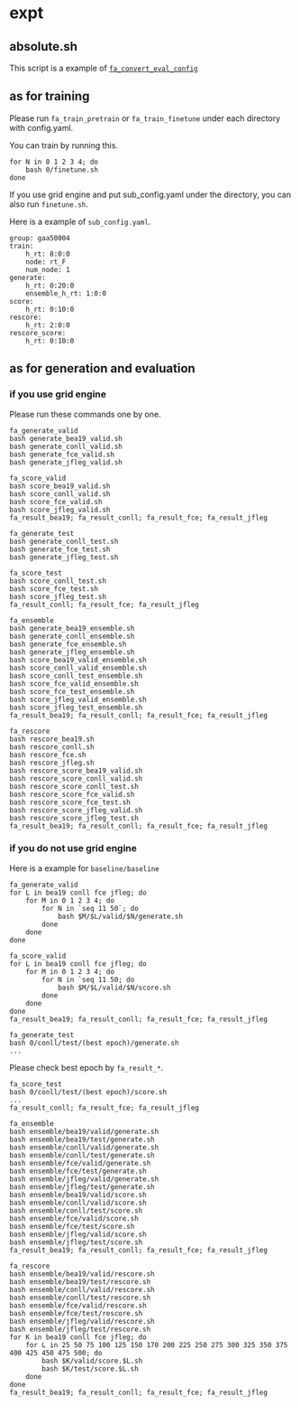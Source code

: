 # expt

## absolute.sh

This script is a example of [`fa_convert_eval_config`](https://github.com/nymwa/arteraro/tree/main/arteraro/fa_script)

## as for training

Please run `fa_train_pretrain` or `fa_train_finetune` under each directory with config.yaml.

You can train by running this.
```
for N in 0 1 2 3 4; do
	bash 0/finetune.sh
done
```

If you use grid engine and put sub_config.yaml under the directory, you can also run `finetune.sh`.

Here is a example of `sub_config.yaml`.
```
group: gaa50004
train:
	h_rt: 8:0:0
	node: rt_F
	num_node: 1
generate:
	h_rt: 0:20:0
	ensemble_h_rt: 1:0:0
score:
	h_rt: 0:10:0
rescore:
	h_rt: 2:0:0
rescore_score:
	h_rt: 0:10:0
```


## as for generation and evaluation

### if you use grid engine

Please run these commands one by one.

```
fa_generate_valid
bash generate_bea19_valid.sh
bash generate_conll_valid.sh
bash generate_fce_valid.sh
bash generate_jfleg_valid.sh
```

```
fa_score_valid
bash score_bea19_valid.sh
bash score_conll_valid.sh
bash score_fce_valid.sh
bash score_jfleg_valid.sh
fa_result_bea19; fa_result_conll; fa_result_fce; fa_result_jfleg
```

```
fa_generate_test
bash generate_conll_test.sh
bash generate_fce_test.sh
bash generate_jfleg_test.sh
```

```
fa_score_test
bash score_conll_test.sh
bash score_fce_test.sh
bash score_jfleg_test.sh
fa_result_conll; fa_result_fce; fa_result_jfleg
```

```
fa_ensemble
bash generate_bea19_ensemble.sh
bash generate_conll_ensemble.sh
bash generate_fce_ensemble.sh
bash generate_jfleg_ensemble.sh
bash score_bea19_valid_ensemble.sh
bash score_conll_valid_ensemble.sh
bash score_conll_test_ensemble.sh
bash score_fce_valid_ensemble.sh
bash score_fce_test_ensemble.sh
bash score_jfleg_valid_ensemble.sh
bash score_jfleg_test_ensemble.sh
fa_result_bea19; fa_result_conll; fa_result_fce; fa_result_jfleg
```

```
fa_rescore
bash rescore_bea19.sh
bash rescore_conll.sh
bash rescore_fce.sh
bash rescore_jfleg.sh
bash rescore_score_bea19_valid.sh
bash rescore_score_conll_valid.sh
bash rescore_score_conll_test.sh
bash rescore_score_fce_valid.sh
bash rescore_score_fce_test.sh
bash rescore_score_jfleg_valid.sh
bash rescore_score_jfleg_test.sh
fa_result_bea19; fa_result_conll; fa_result_fce; fa_result_jfleg
```

### if you do not use grid engine

Here is a example for `baseline/baseline`

```
fa_generate_valid
for L in bea19 conll fce jfleg; do
	for M in 0 1 2 3 4; do
		for N in `seq 11 50`; do
			bash $M/$L/valid/$N/generate.sh
		done
	done
done
```

```
fa_score_valid
for L in bea19 conll fce jfleg; do
	for M in 0 1 2 3 4; do
		for N in `seq 11 50; do
			bash $M/$L/valid/$N/score.sh
		done
	done
done
fa_result_bea19; fa_result_conll; fa_result_fce; fa_result_jfleg
```

```
fa_generate_test
bash 0/conll/test/(best epoch)/generate.sh
...
```

Please check best epoch by `fa_result_*`.


```
fa_score_test
bash 0/conll/test/(best epoch)/score.sh
...
fa_result_conll; fa_result_fce; fa_result_jfleg
```

```
fa_ensemble
bash ensemble/bea19/valid/generate.sh
bash ensemble/bea19/test/generate.sh
bash ensemble/conll/valid/generate.sh
bash ensemble/conll/test/generate.sh
bash ensemble/fce/valid/generate.sh
bash ensemble/fce/test/generate.sh
bash ensemble/jfleg/valid/generate.sh
bash ensemble/jfleg/test/generate.sh
bash ensemble/bea19/valid/score.sh
bash ensemble/conll/valid/score.sh
bash ensemble/conll/test/score.sh
bash ensemble/fce/valid/score.sh
bash ensemble/fce/test/score.sh
bash ensemble/jfleg/valid/score.sh
bash ensemble/jfleg/test/score.sh
fa_result_bea19; fa_result_conll; fa_result_fce; fa_result_jfleg
```

```
fa_rescore
bash ensemble/bea19/valid/rescore.sh
bash ensemble/bea19/test/rescore.sh
bash ensemble/conll/valid/rescore.sh
bash ensemble/conll/test/rescore.sh
bash ensemble/fce/valid/rescore.sh
bash ensemble/fce/test/rescore.sh
bash ensemble/jfleg/valid/rescore.sh
bash ensemble/jfleg/test/rescore.sh
for K in bea19 conll fce jfleg; do
	for L in 25 50 75 100 125 150 170 200 225 250 275 300 325 350 375 400 425 450 475 500; do
		bash $K/valid/score.$L.sh
		bash $K/test/score.$L.sh
	done
done
fa_result_bea19; fa_result_conll; fa_result_fce; fa_result_jfleg
```

